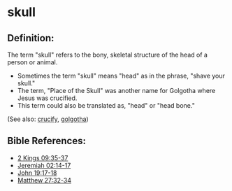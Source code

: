 # skull #

## Definition: ##

The term "skull" refers to the bony, skeletal structure of the head of a person or animal.

* Sometimes the term "skull" means "head" as in the phrase, "shave your skull."
* The term, "Place of the Skull" was another name for Golgotha where Jesus was crucified.
* This term could also be translated as, "head" or "head bone."

(See also: [crucify](../kt/crucify.md), [golgotha](../other/golgotha.md))

## Bible References: ##

* [2 Kings 09:35-37](https://door43.org/en/bible/notes/2ki/09/35)
* [Jeremiah 02:14-17](https://door43.org/en/bible/notes/jer/02/14)
* [John 19:17-18](https://door43.org/en/bible/notes/jhn/19/17)
* [Matthew 27:32-34](https://door43.org/en/bible/notes/mat/27/32)

